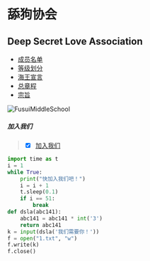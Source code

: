# 舔狗协会
## Deep Secret Love Association

- [成员名单](https://zhs141.github.io/dsla/member.html)
- [等级划分](https://zhs141.github.io/dsla/grade.html)
- [海王宣言](https://zhs141.github.io/dsla/seaer.html)
- [总章程](https://zhs141.github.io/dsla/alls.html)
- [宗旨](https://zhs141.github.io/dsla/idea.html)

  
![FusuiMiddleSchool](https://pic.baike.soso.com/ugc/baikepic2/0/20230305151413-317313212_jpeg_960_640_320403.jpg/0_90)

  
##### 加入我们
> - [x] [加入我们](https://zhs141.github.io)

```Python
import time as t
i = 1
while True:
    print("快加入我们吧！")
    i = i + 1
    t.sleep(0.1)
    if i == 51:
        break
def dsla(abc141):
    abc141 = abc141 * int('3')
    return abc141
k = input(dsla('我们需要你！'))
f = open("1.txt", "w")
f.write(k)
f.close()
```